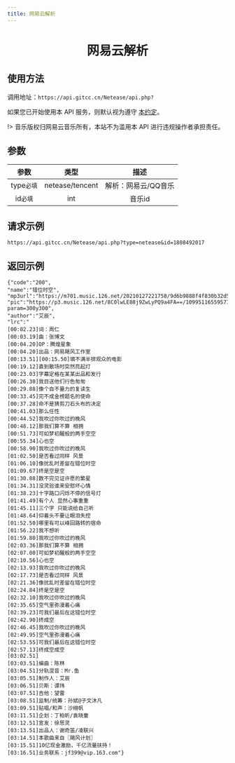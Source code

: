 ```yaml
---
title: 网易云解析
---
```


<center>
    <h1>
        网易云解析
    </h1>
</center>

## 使用方法
调用地址：`https://api.gitcc.cn/Netease/api.php?` 

如果您已开始使用本 API 服务，则默认视为遵守 [本约定](/Notice/appointment)。

!> 音乐版权归网易云音乐所有，本站不为滥用本 API 进行违规操作者承担责任。

## 参数

| 参数 |      类型       |        描述         |
| :--: | :-------------: | :-----------------: |
| type`必填` |netease/tencent  | 解析：网易云/QQ音乐 |
| id`必填`   | int             |  音乐id             |

## 请求示例

`https://api.gitcc.cn/Netease/api.php?type=netease&id=1808492017`

## 返回示例

    {"code":"200",
    "name":"错位时空",
    "mp3url":"https://m701.music.126.net/20210127221758/9d6b9888f4f830b32d56aa8bb4cfa4eb/jdymusic/obj/wo3DlMOGwrbDjj7DisKw/5546003493/cfbc/699a/fadc/6b094e5431dfc70cb57527f51db8dd4c.mp3",
    "pic":"https://p3.music.126.net/8C0lwLE88j9ZwLyPQ9a4FA==/109951165595770076.jpg?param=300y300",
    "author":"艾辰",
    "lrc":"
    [00:02.23]词：周仁
    [00:03.19]曲：张博文
    [00:04.20]OP：腾煌星象
    [00:04.20]出品：网易飓风工作室
    [00:13.51][00:15.50]填不满半排观众的电影
    [00:19.12]直到散场时突然亮起灯
    [00:23.03]字幕定格在某某出品和发行
    [00:26.30]我目送他们行色匆匆
    [00:29.88]像个自不量力的复读生
    [00:33.45]完不成金榜题名的使命
    [00:37.28]命不是猜剪刀石头布的决定
    [00:41.03]那么任性
    [00:44.52]我吹过你吹过的晚风
    [00:48.12]那我们算不算 相拥
    [00:51.73]可如梦初醒般的两手空空
    [00:55.34]心也空
    [00:58.90]我吹过你吹过的晚风
    [01:02.50]是否看过同样 风景
    [01:06.10]像扰乱时差留在错位时空
    [01:09.67]终是空是空
    [01:30.88]数不完见证许愿的繁星
    [01:34.31]没灵验谁来安慰坏心情
    [01:38.23]十字路口闪烁不停的信号灯
    [01:41.49]有个人 显然心事重重
    [01:45.11]三个字 只能说给自己听
    [01:48.64]仰着头不要让眼泪失控
    [01:52.50]哪里有可以峰回路转的宿命
    [01:56.22]我不想听
    [01:59.80]我吹过你吹过的晚风
    [02:03.36]那我们算不算 相拥
    [02:07.00]可如梦初醒般的两手空空
    [02:10.56]心也空
    [02:13.93]我吹过你吹过的晚风
    [02:17.73]是否看过同样 风景
    [02:21.36]像扰乱时差留在错位时空
    [02:24.84]终是空是空
    [02:32.10]我吹过你吹过的晚风
    [02:35.65]空气里弥漫着心痛
    [02:39.23]可我们最后在这错位时空
    [02:42.90]终成空
    [02:46.45]我吹过你吹过的晚风
    [02:49.95]空气里弥漫着心痛
    [02:53.55]可我们最后在这错位时空
    [02:57.13]终成空成空
    [03:02.51]
    [03:03.51]编曲：陈林
    [03:04.51]分轨混音：Mr.鱼
    [03:05.51]制作人：艾辰
    [03:06.51]贝斯：谭玮
    [03:07.51]吉他：望雷
    [03:08.51]监制/统筹：孙斌@子文沐凡
    [03:09.51]贴唱/和声：沙栩帆
    [03:11.51]企划：丁柏昕/袁晓童
    [03:12.51]宣发：徐思灵
    [03:13.51]出品人：谢奇笛/凌联兴
    [03:14.51]本歌曲来自〖飓风计划〗
    [03:15.51]10亿现金激励，千亿流量扶持！
    [03:16.51]业务联系：jf399@vip.163.com"}
